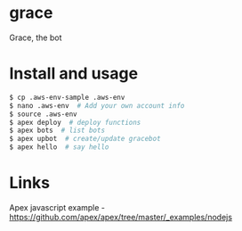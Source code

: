 # grace
Grace, the bot

# Install and usage

```bash
$ cp .aws-env-sample .aws-env
$ nano .aws-env  # Add your own account info
$ source .aws-env
$ apex deploy  # deploy functions
$ apex bots  # list bots
$ apex upbot  # create/update gracebot
$ apex hello  # say hello
```

# Links
Apex javascript example - https://github.com/apex/apex/tree/master/_examples/nodejs
